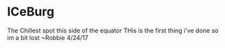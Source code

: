 # ICeBurg
The Chillest spot this side of the equator
THis is the first thing i've done so im a bit lost 
~Robbie 4/24/17
